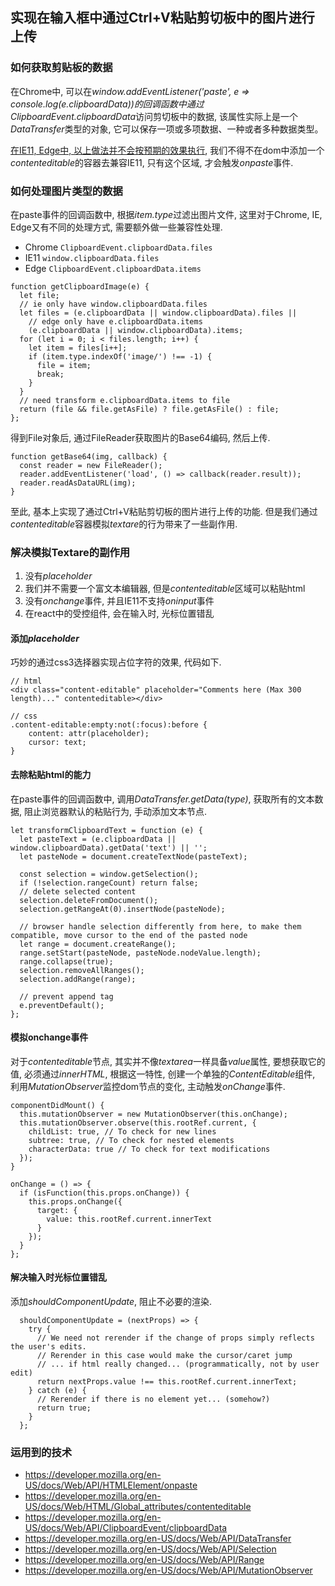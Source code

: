 ## 实现在输入框中通过Ctrl+V粘贴剪切板中的图片进行上传


### 如何获取剪贴板的数据
在Chrome中, 可以在*window.addEventListener('paste', e => console.log(e.clipboardData))*的回调函数中通过*ClipboardEvent.clipboardData*访问剪切板中的数据, 该属性实际上是一个*DataTransfer*类型的对象, 它可以保存一项或多项数据、一种或者多种数据类型。

[在IE11, Edge中, 以上做法并不会按预期的效果执行](https://docs.microsoft.com/en-us/previous-versions/windows/internet-explorer/ie-developer/dev-guides/dn265023(v=vs.85)?redirectedfrom=MSDN#clipboard-support-for-images), 我们不得不在dom中添加一个*contenteditable*的容器去兼容IE11, 只有这个区域, 才会触发*onpaste*事件.

### 如何处理图片类型的数据
在paste事件的回调函数中, 根据*item.type*过滤出图片文件, 这里对于Chrome, IE, Edge又有不同的处理方式, 需要额外做一些兼容性处理.

* Chrome `ClipboardEvent.clipboardData.files`
* IE11 `window.clipboardData.files`
* Edge `ClipboardEvent.clipboardData.items`

```
function getClipboardImage(e) {
  let file;
  // ie only have window.clipboardData.files
  let files = (e.clipboardData || window.clipboardData).files ||
    // edge only have e.clipboardData.items
    (e.clipboardData || window.clipboardData).items;
  for (let i = 0; i < files.length; i++) {
    let item = files[i++];
    if (item.type.indexOf('image/') !== -1) {
      file = item;
      break;
    }
  }
  // need transform e.clipboardData.items to file
  return (file && file.getAsFile) ? file.getAsFile() : file;
};
```
得到File对象后, 通过FileReader获取图片的Base64编码, 然后上传.

```
function getBase64(img, callback) {
  const reader = new FileReader();
  reader.addEventListener('load', () => callback(reader.result));
  reader.readAsDataURL(img);
}
```
至此, 基本上实现了通过Ctrl+V粘贴剪切板的图片进行上传的功能. 但是我们通过*contenteditable*容器模拟*textare*的行为带来了一些副作用. 

### 解决模拟Textare的副作用

1. 没有*placeholder*
2. 我们并不需要一个富文本编辑器, 但是*contenteditable*区域可以粘贴html
3. 没有*onchange*事件, 并且IE11不支持*oninput*事件
4. 在react中的受控组件, 会在输入时, 光标位置错乱

#### 添加*placeholder*
巧妙的通过css3选择器实现占位字符的效果, 代码如下.

```
// html
<div class="content-editable" placeholder="Comments here (Max 300 length)..." contenteditable></div>

// css
.content-editable:empty:not(:focus):before {
    content: attr(placeholder);
    cursor: text;
}
```

#### 去除粘贴html的能力
在paste事件的回调函数中, 调用*DataTransfer.getData(type)*, 获取所有的文本数据, 阻止浏览器默认的粘贴行为, 手动添加文本节点.

```
let transformClipboardText = function (e) {
  let pasteText = (e.clipboardData || window.clipboardData).getData('text') || '';
  let pasteNode = document.createTextNode(pasteText);

  const selection = window.getSelection();
  if (!selection.rangeCount) return false;
  // delete selected content
  selection.deleteFromDocument();
  selection.getRangeAt(0).insertNode(pasteNode);

  // browser handle selection differently from here, to make them compatible, move cursor to the end of the pasted node
  let range = document.createRange();
  range.setStart(pasteNode, pasteNode.nodeValue.length);
  range.collapse(true);
  selection.removeAllRanges();
  selection.addRange(range);

  // prevent append tag
  e.preventDefault();
};
```

#### 模拟onchange事件
对于*contenteditable*节点, 其实并不像*textarea*一样具备*value*属性, 要想获取它的值, 必须通过*innerHTML*, 根据这一特性, 创建一个单独的*ContentEditable*组件, 利用*MutationObserver*监控dom节点的变化, 主动触发*onChange*事件.

```
componentDidMount() {
  this.mutationObserver = new MutationObserver(this.onChange);
  this.mutationObserver.observe(this.rootRef.current, {
    childList: true, // To check for new lines
    subtree: true, // To check for nested elements
    characterData: true // To check for text modifications
  });
}

onChange = () => {
  if (isFunction(this.props.onChange)) {
    this.props.onChange({
      target: {
        value: this.rootRef.current.innerText
      }
    });
  }
};

```

#### 解决输入时光标位置错乱
添加*shouldComponentUpdate*, 阻止不必要的渲染.

```
  shouldComponentUpdate = (nextProps) => {
    try {
      // We need not rerender if the change of props simply reflects the user's edits.
      // Rerender in this case would make the cursor/caret jump
      // ... if html really changed... (programmatically, not by user edit)
      return nextProps.value !== this.rootRef.current.innerText;
    } catch (e) {
      // Rerender if there is no element yet... (somehow?)
      return true;
    }
  };
```

### 运用到的技术
* https://developer.mozilla.org/en-US/docs/Web/API/HTMLElement/onpaste
* https://developer.mozilla.org/en-US/docs/Web/HTML/Global_attributes/contenteditable
* https://developer.mozilla.org/en-US/docs/Web/API/ClipboardEvent/clipboardData
* https://developer.mozilla.org/en-US/docs/Web/API/DataTransfer
* https://developer.mozilla.org/en-US/docs/Web/API/Selection
* https://developer.mozilla.org/en-US/docs/Web/API/Range
* https://developer.mozilla.org/en-US/docs/Web/API/MutationObserver

